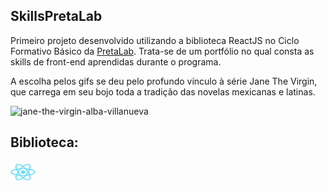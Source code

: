 ## SkillsPretaLab


Primeiro projeto desenvolvido utilizando a biblioteca ReactJS no Ciclo Formativo Básico da [PretaLab](https://www.pretalab.com/ ). Trata-se de um portfólio no qual consta as skills de front-end aprendidas durante o programa.

 A escolha pelos gifs se deu pelo profundo vínculo à série Jane The Virgin, que carrega em seu bojo toda a tradição das novelas mexicanas e latinas.  
 
![jane-the-virgin-alba-villanueva](https://user-images.githubusercontent.com/105956403/187674708-f2ecf6be-3896-448e-ba75-8bddc2923cd7.gif)



## Biblioteca:

#### 

<img align="center" alt="Rafa-React" height="30" width="40" src="https://raw.githubusercontent.com/devicons/devicon/master/icons/react/react-original.svg">
